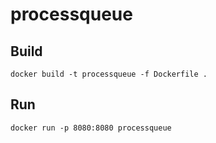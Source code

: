 # processqueue

## Build
```shell
docker build -t processqueue -f Dockerfile .
```

## Run
```shell
docker run -p 8080:8080 processqueue
```
